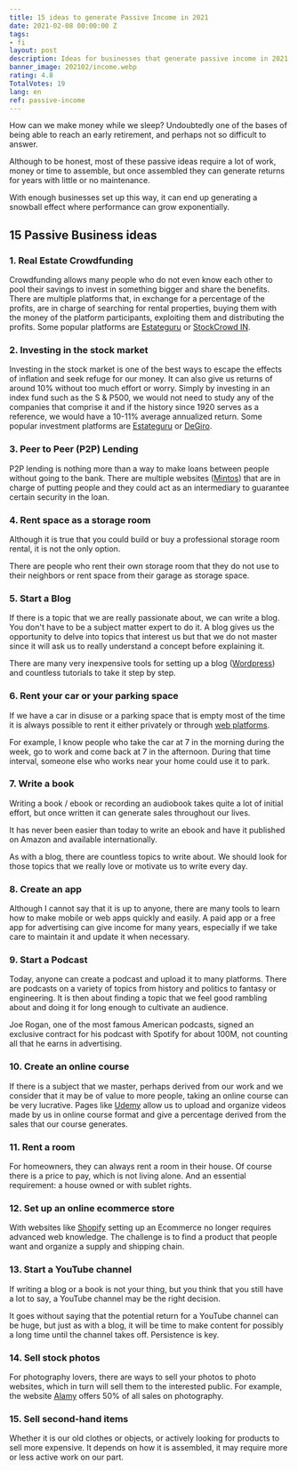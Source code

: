 ```yaml
---
title: 15 ideas to generate Passive Income in 2021
date: 2021-02-08 00:00:00 Z
tags:
- fi
layout: post
description: Ideas for businesses that generate passive income in 2021
banner_image: 202102/income.webp
rating: 4.8
TotalVotes: 19
lang: en
ref: passive-income
---
```


How can we make money while we sleep?
Undoubtedly one of the bases of being able to reach an early retirement, and perhaps not so difficult to answer.

Although to be honest, most of these passive ideas require a lot of work, money or time to assemble, but once assembled they can generate returns for years with little or no maintenance.

With enough businesses set up this way, it can end up generating a snowball effect where performance can grow exponentially.

## 15 Passive Business ideas

### 1. Real Estate Crowdfunding

Crowdfunding allows many people who do not even know each other to pool their savings to invest in something bigger and share the benefits. There are multiple platforms that, in exchange for a percentage of the profits, are in charge of searching for rental properties, buying them with the money of the platform participants, exploiting them and distributing the profits. Some popular platforms are <a rel="nofollow" href="https://estateguru.co">Estateguru</a> or <a rel="nofollow" href="https://www.stockcrowdin.com/in">StockCrowd IN</a>.

### 2. Investing in the stock market

Investing in the stock market is one of the best ways to escape the effects of inflation and seek refuge for our money. It can also give us returns of around 10% without too much effort or worry. Simply by investing in an index fund such as the S & P500, we would not need to study any of the companies that comprise it and if the history since 1920 serves as a reference, we would have a 10-11% average annualized return. Some popular investment platforms are <a rel="nofollow" href="https://estateguru.co">Estateguru</a> or <a rel="nofollow" href="https://www.degiro.es/amigo-invita-amigo/empezar-a-invertir.html?id=2B6F468B&amp;utm_source=mgm">DeGiro</a>.

### 3. Peer to Peer (P2P) Lending

P2P lending is nothing more than a way to make loans between people without going to the bank. There are multiple websites (<a rel="nofollow" href="https://www.mintos.com/es/l/ref/ZUYQKO">Mintos</a>) that are in charge of putting people and they could act as an intermediary to guarantee certain security in the loan.

### 4. Rent space as a storage room

Although it is true that you could build or buy a professional storage room rental, it is not the only option.

There are people who rent their own storage room that they do not use to their neighbors or rent space from their garage as storage space.

### 5. Start a Blog

If there is a topic that we are really passionate about, we can write a blog. You don't have to be a subject matter expert to do it. A blog gives us the opportunity to delve into topics that interest us but that we do not master since it will ask us to really understand a concept before explaining it.

There are many very inexpensive tools for setting up a blog (<a rel="nofollow" href="https://wordpress.org/">Wordpress</a>) and countless tutorials to take it step by step.

### 6. Rent your car or your parking space

If we have a car in disuse or a parking space that is empty most of the time it is always possible to rent it either privately or through <a rel="nofollow" href="https://amovens.com/rental/owner">web platforms</a>.

For example, I know people who take the car at 7 in the morning during the week, go to work and come back at 7 in the afternoon. During that time interval, someone else who works near your home could use it to park.

### 7. Write a book

Writing a book / ebook or recording an audiobook takes quite a lot of initial effort, but once written it can generate sales throughout our lives.

It has never been easier than today to write an ebook and have it published on Amazon and available internationally.

As with a blog, there are countless topics to write about. We should look for those topics that we really love or motivate us to write every day.

### 8. Create an app

Although I cannot say that it is up to anyone, there are many tools to learn how to make mobile or web apps quickly and easily. A paid app or a free app for advertising can give income for many years, especially if we take care to maintain it and update it when necessary.

### 9. Start a Podcast

Today, anyone can create a podcast and upload it to many platforms. There are podcasts on a variety of topics from history and politics to fantasy or engineering. It is then about finding a topic that we feel good rambling about and doing it for long enough to cultivate an audience.

Joe Rogan, one of the most famous American podcasts, signed an exclusive contract for his podcast with Spotify for about 100M, not counting all that he earns in advertising.

### 10. Create an online course

If there is a subject that we master, perhaps derived from our work and we consider that it may be of value to more people, taking an online course can be very lucrative. Pages like <a rel="nofollow" href="https://www.udemy.com/">Udemy</a> allow us to upload and organize videos made by us in online course format and give a percentage derived from the sales that our course generates.

### 11. Rent a room

For homeowners, they can always rent a room in their house. Of course there is a price to pay, which is not living alone. And an essential requirement: a house owned or with sublet rights.

### 12. Set up an online ecommerce store

With websites like <a rel="nofollow" href="https://www.shopify.com/">Shopify</a> setting up an Ecommerce no longer requires advanced web knowledge. The challenge is to find a product that people want and organize a supply and shipping chain.

### 13. Start a YouTube channel

If writing a blog or a book is not your thing, but you think that you still have a lot to say, a YouTube channel may be the right decision.

It goes without saying that the potential return for a YouTube channel can be huge, but just as with a blog, it will be time to make content for possibly a long time until the channel takes off. Persistence is key.

### 14. Sell stock photos

For photography lovers, there are ways to sell your photos to photo websites, which in turn will sell them to the interested public. For example, the website <a rel="nofollow" href="https://www.alamy.com/">Alamy</a> offers 50% of all sales on photography.

### 15. Sell second-hand items

Whether it is our old clothes or objects, or actively looking for products to sell more expensive. It depends on how it is assembled, it may require more or less active work on our part. 